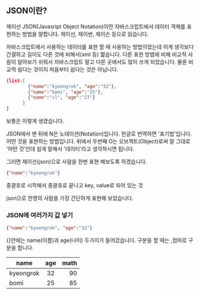 ## JSON이란?
제이선 JSON(Javasript Object Notation)이란 자바스크립트에서 데이터 객체를 표현하는 방법을 말합니다. 제이선, 제이썬, 제이슨 등으로 읽습니다.

자바스크립트에서 사용하는 데이터를 표현 할 때 사용하는 방법이었는데 이게 생각보다 간결하고 길이도 다른 것에 비해서(xml 등) 짧습니다. 다른 표현 방법에 비해 비교적 사람이 알아보기 쉬워서 자바스크립트 말고 다른 곳에서도 많이 쓰게 되었습니다. 물론 비교적 쉽다는 것이지 처음부터 쉽다는 것은 아닙니다.

```json
{list:[
        {"name":"kyeongrok", "age":"32"},
        {"name":"bomi", "age":"25"},
        {"name":"cl", "age":"27"}
      ]
}
```
보통은 이렇게 생겼습니다.

JSON에서 맨 뒤에 N은 노테이션(Notation)입니다. 한글로 번역하면 '표기법'입니다. 어떤 것을 표현하는 방법입니다. 뒤에서 두번째 O는 오브젝트(Object)로써 말 그대로 '어떤 것'인데 쉽게 말해서 '데이터'라고 생각하시면 됩니다.

그러면 제이선(json)으로 사람을 한번 표현 해보도록 하겠습니다.

```json
{"name":"kyeongrok"}
```
중괄호로 시작해서 중괄호로 끝나고
key, value로 되어 있는 것

json으로 한명의 사람을 가장 간단하게 표현해 보았습니다.

### JSON에 여러가지 값 넣기
```json
{"name":"kyeongrok", "age":"32"}
```


{}안에는 name(이름)과 age(나이) 두가지가 들어갔습니다. 구분을 할 때는 ,컴마로 구분을 합니다.

| name        | age       | math  |
| ----------- |:--------:| -----:|
| kyeongrok   | 32      | 90 |
| bomi        | 25      | 85 |
